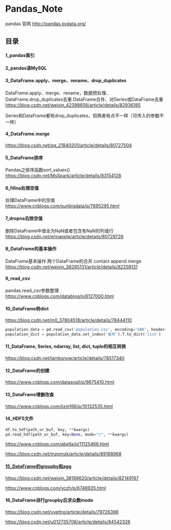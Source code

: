 # Pandas_Note

pandas 官网  http://pandas.pydata.org/

## 目录

#### 1_pandas索引

#### 2_pandas读MySQL

#### 3_DataFrame.apply、merge、rename、drop_duplicates

DataFrame.apply、merge、rename，数据预处理、DataFrame.drop_duplicates去重    DataFrame合并、对Series或DataFrame去重  https://blog.csdn.net/weixin_42398658/article/details/82936185

Series和DataFrame都有drop_duplicates，但两者有点不一样（可传入的参数不一样）

#### 4_DataFrame.merge

https://blog.csdn.net/qq_21840201/article/details/80727504

#### 5_DataFrame排序

Pandas之排序函数sort_values()  https://blog.csdn.net/MsSpark/article/details/83154128

#### 6_fillna处理空值

处理DataFrame中的空值  https://www.cnblogs.com/sunbigdata/p/7895295.html

#### 7_dropna去除空值

删除DataFrame中值全为NaN或者包含有NaN的列或行  https://blog.csdn.net/erinapple/article/details/80729726

#### 8_DataFrame的基本操作

DataFrame基本操作  两个DataFrame的合并  contact  append  merge  https://blog.csdn.net/weixin_38285131/article/details/82258131

#### 9_read_csv

pandas.read_csv参数整理  https://www.cnblogs.com/datablog/p/6127000.html

#### 10_DataFrame转dict

https://blog.csdn.net/m0_37804518/article/details/78444110

```python
population_data = pd.read_csv('population.csv', encoding='GBK', header=None, names=['省市', '人口数'])  # DataFrame
population_dict = population_data.set_index('省市').T.to_dict('list')  # dict  # set_index() 设置索引
```

#### 11_DataFrame, Series, ndarray, list, dict, tuple的相互转换

https://blog.csdn.net/lambsnow/article/details/78517340


#### 12_DataFrame的创建

https://www.cnblogs.com/datasnail/p/9675410.html

#### 13_DataFrame增删改查

https://www.cnblogs.com/lizm166/p/10132535.html

#### 14_HDF5文件

```python
df.to_hdf(path_or_buf, key, **kwargs)
pd.read_hdf(path_or_buf, key=None, mode="r", **kwargs)
```

https://www.cnblogs.com/abella/p/11125466.html

https://blog.csdn.net/mzpmzk/article/details/89188968

#### [15_DataFrame的groupby和agg](https://github.com/MrCat9/Pandas_Note/blob/master/df_groupby_agg.py)

https://blog.csdn.net/weixin_38168620/article/details/82149197

https://www.cnblogs.com/vczh/p/6746935.html

#### 16_DataFrame进行groupby后求众数mode

https://blog.csdn.net/yvettre/article/details/79726396

https://blog.csdn.net/u012735708/article/details/84542326






